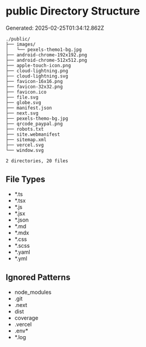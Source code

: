 # public Directory Structure
Generated: 2025-02-25T01:34:12.862Z

```
./public/
├── images/
│   └── pexels-themo1-bg.jpg
├── android-chrome-192x192.png
├── android-chrome-512x512.png
├── apple-touch-icon.png
├── cloud-lightning.png
├── cloud-lightning.svg
├── favicon-16x16.png
├── favicon-32x32.png
├── favicon.ico
├── file.svg
├── globe.svg
├── manifest.json
├── next.svg
├── pexels-themo-bg.jpg
├── qrcode_paypal.png
├── robots.txt
├── site.webmanifest
├── sitemap.xml
├── vercel.svg
└── window.svg

2 directories, 20 files

```

## File Types
- *.ts
- *.tsx
- *.js
- *.jsx
- *.json
- *.md
- *.mdx
- *.css
- *.scss
- *.yaml
- *.yml

## Ignored Patterns
- node_modules
- .git
- .next
- dist
- coverage
- .vercel
- .env*
- *.log
